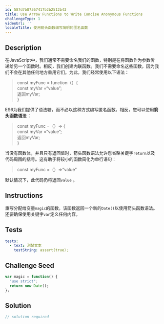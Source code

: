 ```yaml
---
id: 587d7b87367417b2b2512b43
title: Use Arrow Functions to Write Concise Anonymous Functions
challengeType: 1
videoUrl: ''
localeTitle: 使用箭头函数编写简明的匿名函数
---
```


## Description
<section id="description">在JavaScript中，我们通常不需要命名我们的函数，特别是在将函数作为参数传递给另一个函数时。相反，我们创建内联函数。我们不需要命名这些函数，因为我们不会在其他任何地方重用它们。为此，我们经常使用以下语法： <blockquote> const myFunc = function（）{ <br> const myVar =“value”; <br>返回myVar; <br> } </blockquote> ES6为我们提供了语法糖，而不必以这种方式编写匿名函数。相反，您可以使用<strong>箭头函数语法</strong> ： <blockquote> const myFunc =（）=&gt; { <br> const myVar =“value”; <br>返回myVar; <br> } </blockquote>当没有函数体，并且只有返回值时，箭头函数语法允许您省略关键字<code>return</code>以及代码周围的括号。这有助于将较小的函数简化为单行语句： <blockquote> const myFunc =（）=&gt;“value” </blockquote>默认情况下，此代码仍将返回<code>value</code> 。 </section>

## Instructions
<section id="instructions">重写分配给变量<code>magic</code>的函数，该函数返回一个新的<code>Date()</code>以使用箭头函数语法。还要确保使用关键字<code>var</code>定义任何内容。 </section>

## Tests
<section id='tests'>

```yml
tests:
  - text: 測試文本
    testString: assert(true);

```

</section>

## Challenge Seed
<section id='challengeSeed'>

<div id='js-seed'>

```js
var magic = function() {
  "use strict";
  return new Date();
};

```

</div>



</section>

## Solution
<section id='solution'>

```js
// solution required
```
</section>
